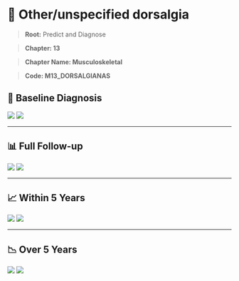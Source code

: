# 🧬 Other/unspecified dorsalgia
    
> **Root:** Predict and Diagnose

> **Chapter: 13**

> **Chapter Name: Musculoskeletal**

> **Code: M13_DORSALGIANAS**

## 🧪 Baseline Diagnosis

<img src="/Predict/Figures/Baseline/IMP/M13_DORSALGIANAS.png" />

<CsvTableIMP src="/Predict/Data/Baseline/IMP/IMP_M13_DORSALGIANAS.csv" label="🔍 View full results" />

<img src="/Predict/Figures/Baseline/ROC/M13_DORSALGIANAS.png" />

<CsvTableROC src="/Predict/Data/Baseline/EVA/M13_DORSALGIANAS.csv" label="🔍 View full results" />

---

## 📊 Full Follow-up

<img src="/Predict/Figures/ALL/IMP/M13_DORSALGIANAS.png" />

<CsvTableIMP src="/Predict/Data/ALL/IMP/IMP_M13_DORSALGIANAS.csv" label="🔍 View full results" />

<img src="/Predict/Figures/ALL/ROC/M13_DORSALGIANAS.png" />

<CsvTableROC src="/Predict/Data/ALL/EVA/M13_DORSALGIANAS.csv" label="🔍 View full results" />

---

## 📈 Within 5 Years

<img src="/Predict/Figures/FYears/IMP/M13_DORSALGIANAS.png" />

<CsvTableIMP src="/Predict/Data/FYears/IMP/IMP_M13_DORSALGIANAS.csv" label="🔍 View full results" />

<img src="/Predict/Figures/FYears/ROC/M13_DORSALGIANAS.png" />

<CsvTableROC src="/Predict/Data/FYears/EVA/M13_DORSALGIANAS.csv" label="🔍 View full results" />

---

## 📉 Over 5 Years

<img src="/Predict/Figures/OverFYears/IMP/M13_DORSALGIANAS.png" />

<CsvTableIMP src="/Predict/Data/OverFYears/IMP/IMP_M13_DORSALGIANAS.csv" label="🔍 View full results" />

<img src="/Predict/Figures/OverFYears/ROC/M13_DORSALGIANAS.png" />

<CsvTableROC src="/Predict/Data/OverFYears/EVA/M13_DORSALGIANAS.csv" label="🔍 View full results" />
